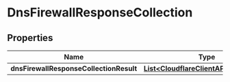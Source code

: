 # DnsFirewallResponseCollection

## Properties
Name | Type | Description | Notes
------------ | ------------- | ------------- | -------------
**dnsFirewallResponseCollectionResult** | [**List&lt;CloudflareClientAPIDnsFirewall&gt;**](CloudflareClientAPIDnsFirewall.md) |  |  [optional]
